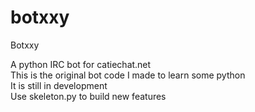 botxxy
======

Botxxy

A python IRC bot for catiechat.net  
This is the original bot code I made to learn some python  
It is still in development  
Use skeleton.py to build new features